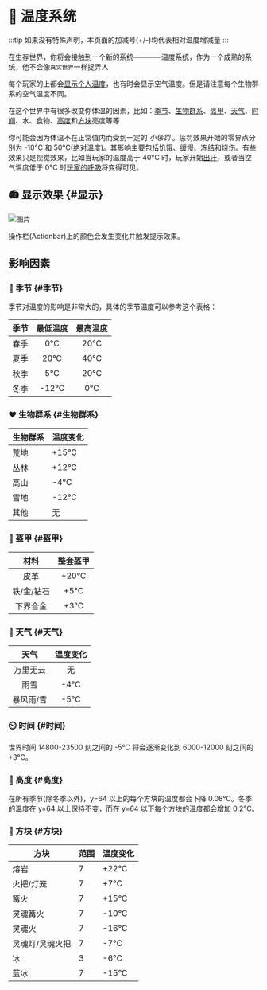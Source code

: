 # 💓 温度系统

:::tip
如果没有特殊声明，本页面的加减号(+/-)均代表相对温度增减量
:::

在生存世界，你将会接触到一个新的系统————温度系统，作为一个成熟的系统，他不会像`真实世界`一样捉弄人

每个玩家的上都会[显示个人温度](#显示)，也有时会显示空气温度。但是请注意每个生物群系的空气温度不同。

在这个世界中有很多改变你体温的因素，比如：[季节](#季节)、[生物群系](#生物群系)、[盔甲](#盔甲)、[天气](#天气)、[时间](#时间)、水、食物、[高度](#高度)和[方块](#方块)亮度等等

你可能会因为体温不在正常值内而受到一定的 _小惩罚_ 。惩罚效果开始的零界点分别为 -10°C 和 50°C(绝对温度)。其影响主要包括饥饿、缓慢、冻结和烧伤。有些效果只是视觉效果，比如当玩家的温度高于 40°C 时，玩家开始[出汗](intro.md#夏季特点)，或者当空气温度低于 0°C 时[玩家的呼吸](intro.md#冬季特点)将变得可见。

## 📻 显示效果 {#显示}

![图片](/season/temperature_normal.png)

操作栏(Actionbar)上的颜色会发生变化并触发提示效果。

<!-- https://wiki.realisticseasons.com/temperature/modifiers -->
## 影响因素

### 🎄 季节 {#季节}

季节对温度的影响是非常大的，具体的季节温度可以参考这个表格：

| 季节 | 最低温度 | 最高温度 |
| :--: | :------: | :------: |
| 春季 |   0°C    |   20°C   |
| 夏季 |   20°C   |   40°C   |
| 秋季 |   5°C    |   20°C   |
| 冬季 |  -12°C   |   0°C    |

### ❤ 生物群系 {#生物群系}

| 生物群系 | 温度变化 |
| -------- | -------- |
| 荒地     | +15°C    |
| 丛林     | +12°C    |
| 高山     | -4°C     |
| 雪地     | -12°C    |
| 其他     | 无       |

### 💙 盔甲 {#盔甲}

|    材料    | 整套盔甲 |
| :--------: | :------: |
|    皮革    |  +20°C   |
| 铁/金/钻石 |   +5°C   |
|  下界合金  |   +3°C   |

### 💚 天气 {#天气}

|   天气    | 温度变化 |
| :-------: | :------: |
| 万里无云  |    无    |
|   雨雪    |   -4°C   |
| 暴风雨/雪 |   -5°C   |

### ⏲️ 时间 {#时间}

世界时间 14800-23500 刻之间的 -5°C 将会逐渐变化到 6000-12000 刻之间的 +3°C。

### 💛 高度 {#高度}

在所有季节(除冬季以外)，y=64 以上的每个方块的温度都会下降 0.08°C。冬季的温度在 y=64 以上保持不变，而在 y=64 以下每个方块的温度都会增加 0.2°C。

### 🧡 方块 {#方块}

| 方块               | 范围 | 温度变化 |
|--------------------|------|----------|
| 熔岩               | 7    | +22°C    |
| 火把/灯笼          | 7    | +7°C     |
| 篝火               | 7    | +15°C    |
| 灵魂篝火           | 7    | -10°C    |
| 灵魂火             | 7    | -16°C    |
| 灵魂灯/灵魂火把     | 7    | -7°C     |
| 冰                 | 3    | -6°C     |
| 蓝冰               | 7    | -15°C    |
